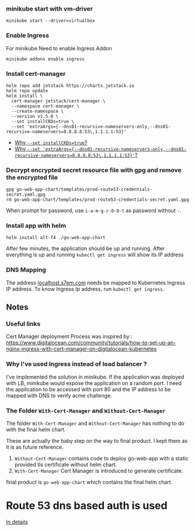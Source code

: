 ### minikube start with vm-driver

```shell
minikube start --driver=virtualbox
```

### Enable Ingress

For minikube Need to enable Ingress Addon

```shell
minikube addons enable ingress
```

### Install cert-manager

```shell
helm repo add jetstack https://charts.jetstack.io
helm repo update
helm install \
  cert-manager jetstack/cert-manager \
  --namespace cert-manager \
  --create-namespace \
  --version v1.5.0 \
  --set installCRDs=true \
  --set 'extraArgs={--dns01-recursive-nameservers-only,--dns01-recursive-nameservers=8.8.8.8:53\,1.1.1.1:53}'
```

- [Why `--set installCRDs=true`?](https://github.com/jetstack/cert-manager/issues/3246)
- [Why `--set 'extraArgs={--dns01-recursive-nameservers-only,--dns01-recursive-nameservers=8.8.8.8:53\,1.1.1.1:53}'`?](https://stackoverflow.com/questions/60989753/cert-manager-is-failing-with-waiting-for-dns-01-challenge-propagation-could-not)

### Decrypt encrypted secret resource file with gpg and remove the encrypted file

```shell
gpg go-web-app-chart/templates/prod-route53-credentials-secret.yaml.gpg 
rm go-web-app-chart/templates/prod-route53-credentials-secret.yaml.gpg
```

When prompt for password, use `i-a-m-g-r-0-0-t` as password without `-`.

### Install app with helm

```shell
helm install alt-f4 ./go-web-app-chart
```
After few minutes, the application should be up and running. After everything is up and running `kubectl get ingress` will show its IP address

### DNS Mapping

The address [localhost.s7em.com](localhost.s7em.com) needs be mapped to Kubernetes Ingress IP address. To know Ingress Ip address, run `kubectl get ingress`.

## Notes

### Useful links

Cert Manager deployment Process was inspired by : https://www.digitalocean.com/community/tutorials/how-to-set-up-an-nginx-ingress-with-cert-manager-on-digitalocean-kubernetes

### Why I've used Ingress instead of load balancer ?

I've implemented the solution in minikube. If the application was deployed with LB, minikube would expose the application on a random port. I need the application to be accessed with port 80 and the IP address to be mapped with DNS to verify acme challenge.

### The Folder `With-Cert-Manager` and `Without-Cert-Manager`

The folder `With-Cert-Manager` and `Without-Cert-Manager` has nothing to do with the final helm chart.

These are actually the baby step on the way to final product. I kept them as it is as future reference.

1. `Without-Cert-Manager` contains code to deploy go-web-app with a static provided tls certificate without helm chart.
2. `With-Cert-Manager` Cert Manager is introduced to generate certificate.

final product is `go-web-app-chart` which contains the final helm chart.

# Route 53 dns based auth is used 

[In details](https://cert-manager.io/docs/configuration/acme/dns01/route53/)
